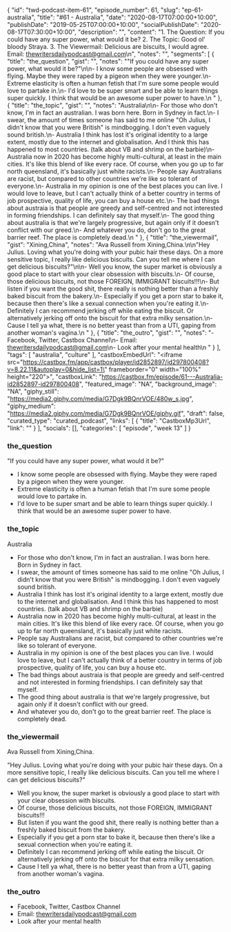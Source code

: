 {
	"id": "twd-podcast-item-61",
	"episode_number": 61,
	"slug": "ep-61-australia",
	"title": "#61 - Australia",
	"date": "2020-08-17T07:00:00+10:00",
	"publishDate": "2019-05-25T07:00:00+10:00",
	"socialPublishDate": "2020-08-17T07:30:00+10:00",
	"description": "",
	"content": "1. The Question: If you could have any super power, what would it be? 2. The Topic: Good ol' bloody Straya. 3. The Viewermail: Delicious are biscuits, I would agree. Email: thewritersdailypodcast@gmail.com\n",
	"notes": "",
	"segments": [
		{
			"title": "the_question",
			"gist": "",
			"notes": "\"If you could have any super power, what would it be?\"\n\n- I know some people are obsessed with flying. Maybe they were raped by a pigeon when they were younger.\n- Extreme elasticity is often a human fetish that I'm sure some people would love to partake in.\n- I'd love to be super smart and be able to learn things super quickly. I think that would be an awesome super power to have.\n      "
		},
		{
			"title": "the_topic",
			"gist": "",
			"notes": "Australia\n\n- For those who don't know, I'm in fact an australian. I was born here. Born in Sydney in fact.\n- I swear, the amount of times someone has said to me online \"Oh Julius, I didn't know that you were British\" is mindbogging. I don't even vaguely sound british.\n- Australia I think has lost it's original identity to a large extent, mostly due to the internet and globalisation. And I think this has happened to most countries. (talk about VB and shrimp on the barbie)\n- Australia now in 2020 has become highly multi-cultural, at least in the main cities. It's like this blend of like every race. Of course, when you go up to far north queensland, it's basically just white racists.\n- People say Australians are racist, but compared to other countries we're like so tolerant of everyone.\n- Australia in my opinion is one of the best places you can live. I would love to leave, but I can't actually think of a better country in terms of job prospective, quality of life, you can buy a house etc.\n- The bad things about austraia is that people are greedy and self-centred and not interested in forming friendships. I can definitely say that myself.\n- The good thing about australia is that we're largely progressive, but again only if it doesn't conflict with our greed.\n- And whatever you do, don't go to the great barrier reef. The place is completely dead.\n      "
		},
		{
			"title": "the_viewermail",
			"gist": "Xining,China",
			"notes": "Ava Russell from Xining,China.\n\n\"Hey Julius. Loving what you're doing with your pubic hair these days. On a more sensitive topic, I really like delicious biscuits. Can you tell me where I can get delicious biscuits?\"\n\n- Well you know, the super market is obviously a good place to start with your clear obsession with biscuits.\n- Of course, those delicious biscuits, not those FOREIGN, IMMIGRANT biscuits!!!\n- But listen if you want the good shit, there really is nothing better than a freshly baked biscuit from the bakery.\n- Especially if you get a porn star to bake it, because then there's like a sexual connection when you're eating it.\n- Definitely I can recommend jerking off while eating the biscuit. Or alternatively jerking off onto the biscuit for that extra milky sensation.\n- Cause I tell ya what, there is no better yeast than from a UTI, gaping from another woman's vagina.\n      "
		},
		{
			"title": "the_outro",
			"gist": "",
			"notes": "- Facebook, Twitter, Castbox Channel\n- Email: thewritersdailypodcast@gmail.com\n- Look after your mental health\n      "
		}
	],
	"tags": [
		"australia",
		"culture"
	],
	"castboxEmbedUrl": "<iframe src=\"https://castbox.fm/app/castbox/player/id2852897/id297800408?v=8.22.11&autoplay=0&hide_list=1\" frameborder=\"0\" width=\"100%\" height=\"220\"></iframe>",
	"castboxLink": "https://castbox.fm/episode/61---Australia-id2852897-id297800408",
	"featured_image": "NA",
	"background_image": "NA",
	"giphy_still": "https://media2.giphy.com/media/G7Dgk9BQnrVOE/480w_s.jpg",
	"giphy_medium": "https://media2.giphy.com/media/G7Dgk9BQnrVOE/giphy.gif",
	"draft": false,
	"curated_type": "curated_podcast",
	"links": [
		{
			"title": "CastboxMp3Url",
			"link": ""
		}
	],
	"socials": [],
	"categories": [
		"episode",
		"week 13"
	]
}

### the_question

"If you could have any super power, what would it be?"

- I know some people are obsessed with flying. Maybe they were raped by a pigeon when they were younger.
- Extreme elasticity is often a human fetish that I'm sure some people would love to partake in.
- I'd love to be super smart and be able to learn things super quickly. I think that would be an awesome super power to have.
      
### the_topic

Australia

- For those who don't know, I'm in fact an australian. I was born here. Born in Sydney in fact.
- I swear, the amount of times someone has said to me online "Oh Julius, I didn't know that you were British" is mindbogging. I don't even vaguely sound british.
- Australia I think has lost it's original identity to a large extent, mostly due to the internet and globalisation. And I think this has happened to most countries. (talk about VB and shrimp on the barbie)
- Australia now in 2020 has become highly multi-cultural, at least in the main cities. It's like this blend of like every race. Of course, when you go up to far north queensland, it's basically just white racists.
- People say Australians are racist, but compared to other countries we're like so tolerant of everyone.
- Australia in my opinion is one of the best places you can live. I would love to leave, but I can't actually think of a better country in terms of job prospective, quality of life, you can buy a house etc.
- The bad things about austraia is that people are greedy and self-centred and not interested in forming friendships. I can definitely say that myself.
- The good thing about australia is that we're largely progressive, but again only if it doesn't conflict with our greed.
- And whatever you do, don't go to the great barrier reef. The place is completely dead.
      
### the_viewermail

Ava Russell from Xining,China.

"Hey Julius. Loving what you're doing with your pubic hair these days. On a more sensitive topic, I really like delicious biscuits. Can you tell me where I can get delicious biscuits?"

- Well you know, the super market is obviously a good place to start with your clear obsession with biscuits.
- Of course, those delicious biscuits, not those FOREIGN, IMMIGRANT biscuits!!!
- But listen if you want the good shit, there really is nothing better than a freshly baked biscuit from the bakery.
- Especially if you get a porn star to bake it, because then there's like a sexual connection when you're eating it.
- Definitely I can recommend jerking off while eating the biscuit. Or alternatively jerking off onto the biscuit for that extra milky sensation.
- Cause I tell ya what, there is no better yeast than from a UTI, gaping from another woman's vagina.
      
### the_outro

- Facebook, Twitter, Castbox Channel
- Email: thewritersdailypodcast@gmail.com
- Look after your mental health
      
